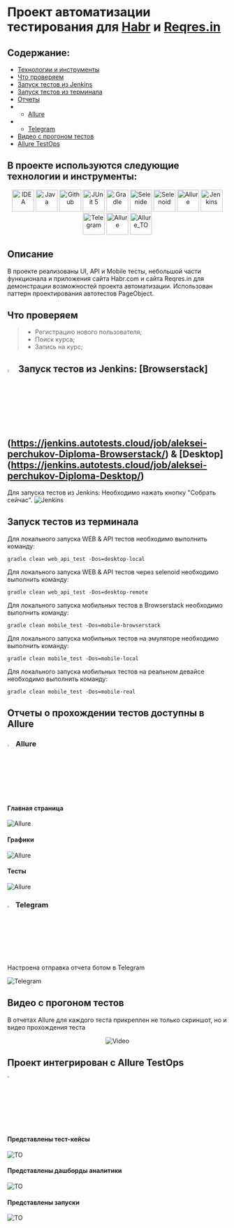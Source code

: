 # Проект автоматизации тестирования для <a target="_blank" href="https://habr.com/">Habr</a> и <a target="_blank" href="https://reqres.in/">Reqres.in</a>

## Содержание:
- [Технологии и инструменты](#gear-в-проекте-используются-следующие-технологии-и-инструменты)
- [Что проверяем](#heavy_check_mark-что-проверяем)
- [Запуск тестов из Jenkins](#-запуск-тестов-из-jenkins)
- [Запуск тестов из терминала](#computer-запуск-тестов-из-терминала)
- [Отчеты](#bar_chart-отчеты-о-прохождении-тестов-доступны-в-allure)
- - [Allure](#-allure)
- - [Telegram](#-telegram)
- [Видео с прогоном тестов](#movie_camera-видео-с-прогоном-тестов)
- [Allure TestOps](#-проект-интегрирован-с-allure-testOps)

## В проекте используются следующие технологии и инструменты:

<p align="center">
<img src="img/logo/Idea.svg" width="50" height="50"  alt="IDEA"/>
<img src="img/logo/Java.svg" width="50" height="50"  alt="Java"/>
<img src="img/logo/GitHub.svg" width="50" height="50"  alt="Github"/>
<img src="img/logo/Junit5.svg" width="50" height="50"  alt="JUnit 5"/>
<img src="img/logo/Gradle.svg" width="50" height="50"  alt="Gradle"/>
<img src="img/logo/Selenide.svg" width="50" height="50"  alt="Selenide"/>
<img src="img/logo/Selenoid.svg" width="50" height="50"  alt="Selenoid"/>
<img src="img/logo/Allure.svg" width="50" height="50"  alt="Allure"/>
<img src="img/logo/Jenkins.svg" width="50" height="50"  alt="Jenkins"/>
<img src="img/logo/Telegram.svg" width="50" height="50"  alt="Telegram"/>
<img src="img/logo/Allure.svg" width="50" height="50"  alt="Allure"/>
<img src="img/logo/Allure_TO.svg" width="50" height="50"  alt="Allure_TO"/>
</p>

## Описание
В проекте реализованы UI, API и Mobile тесты, небольшой части функционала и приложения сайта Habr.com и сайта Reqres.in для демонстрации возможностей проекта автоматизации. Использован паттерн проектирования автотестов PageObject.

## Что проверяем

> - Регистрацию нового пользователя;
> - Поиск курса;
> - Запись на курс;

## <img width="4%" title="Jenkins" src="img/logo/Jenkins.svg"> Запуск тестов из Jenkins: [Browserstack] (https://jenkins.autotests.cloud/job/aleksei-perchukov-Diploma-Browserstack/) & [Desktop] (https://jenkins.autotests.cloud/job/aleksei-perchukov-Diploma-Desktop/)

Для запуска тестов из Jenkins:
Необходимо нажать кнопку "Собрать сейчас".
<img src="img/screen/Jenkins-run.jpg" alt="Jenkins"/>

## Запуск тестов из терминала

Для локального запуска WEB & API тестов необходимо выполнить команду:
```
gradle clean web_api_test -Dos=desktop-local
```

Для локального запуска WEB & API тестов через selenoid необходимо выполнить команду:
```
gradle clean web_api_test -Dos=desktop-remote
```

Для локального запуска мобильных тестов в Browserstack необходимо выполнить команду:
```
gradle clean mobile_test -Dos=mobile-browserstack
```

Для локального запуска мобильных тестов на эмуляторе необходимо выполнить команду:
```
gradle clean mobile_test -Dos=mobile-local
```

Для локального запуска мобильных тестов на реальном девайсе необходимо выполнить команду:
```
gradle clean mobile_test -Dos=mobile-real
```

## Отчеты о прохождении тестов доступны в Allure

### <img width="3%" title="Allure" src="img/logo/Allure.jpg"> Allure

#### Главная страница

<img src="img/screen/AllureMain.jpg" alt="Allure"/>

#### Графики

<img src="img/screen/AllureGraph.jpg" alt="Allure"/>

#### Тесты

<img src="img/screen/AllureTests.jpg" alt="Allure"/>

### <img width="3%" title="Telegram" src="img/logo/Telegram.svg"> Telegram

Настроена отправка отчета ботом в Telegram

<img src="img/screen/Bot.jpg" alt="Telegram"/>

## Видео с прогоном тестов

В отчетах Allure для каждого теста прикреплен не только скриншот, но и видео прохождения теста

<p align="center">
  <img title="Video" src="img/gif/test.gif">
</p>

## Проект интегрирован с Allure TestOps
<img width="3%" title="Allure" src="img/logo/Allure_TO.svg"> 

#### Представлены тест-кейсы

<img src="img/screen/TOTest.jpg" alt="TO"/>

#### Представлены дашборды аналитики

<img src="img/screen/TODash.jpg" alt="TO"/>

#### Представлены запуски

<img src="img/screen/TOLaunch.jpg" alt="TO"/>

